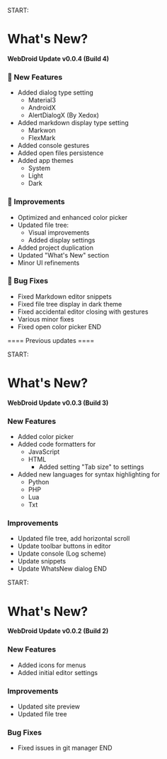 START:
# What's New?  
**WebDroid Update v0.0.4 (Build 4)**  

### 🚀 New Features  
- Added dialog type setting
  - Material3
  - AndroidX
  - AlertDialogX (By Xedox)
- Added markdown display type setting
  - Markwon
  - FlexMark
- Added console gestures  
- Added open files persistence  
- Added app themes
  - System
  - Light
  - Dark

### 🔧 Improvements  
- Optimized and enhanced color picker  
- Updated file tree:  
  - Visual improvements  
  - Added display settings  
- Added project duplication  
- Updated "What's New" section  
- Minor UI refinements  

### 🐛 Bug Fixes  
- Fixed Markdown editor snippets  
- Fixed file tree display in dark theme  
- Fixed accidental editor closing with gestures  
- Various minor fixes  
- Fixed open color picker
END











==== Previous updates ====

START:
# What's New?  
**WebDroid Update v0.0.3 (Build 3)**  

### New Features  
- Added color picker
- Added code formatters for
  - JavaScript
  - HTML
    - Added setting "Tab size" to settings
- Added new languages for syntax highlighting for
  - Python
  - PHP
  - Lua
  - Txt  

### Improvements  
- Updated file tree, add horizontal scroll
- Update toolbar buttons in editor
- Update console (Log scheme)
- Update snippets
- Update WhatsNew dialog
END

START:
# What's New?  
**WebDroid Update v0.0.2 (Build 2)**  

### New Features  
- Added icons for menus  
- Added initial editor settings  

### Improvements  
- Updated site preview  
- Updated file tree  

### Bug Fixes  
- Fixed issues in git manager
END